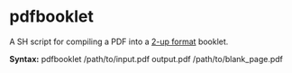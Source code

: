# pdfbooklet
A SH script for compiling a PDF into a [2-up format](https://en.wikipedia.org/wiki/N-up) booklet.

**Syntax:** pdfbooklet /path/to/input.pdf output.pdf /path/to/blank_page.pdf


